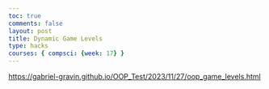 ```yaml
---
toc: true
comments: false
layout: post
title: Dynamic Game Levels
type: hacks
courses: { compsci: {week: 17} }
---
```


https://gabriel-gravin.github.io/OOP_Test/2023/11/27/oop_game_levels.html